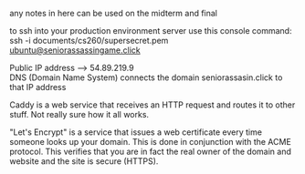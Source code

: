 any notes in here can be used on the midterm and final

to ssh into your production environment server use this console command:<br>
ssh -i documents/cs260/supersecret.pem ubuntu@seniorassassingame.click

Public IP address --> 54.89.219.9 <br>
DNS (Domain Name System) connects the domain seniorassasin.click to that IP address 

Caddy is a web service that receives an HTTP request and routes it to other stuff. Not really sure how it all works. 

"Let's Encrypt" is a service that issues a web certificate every time someone looks up your domain. This is done in conjunction with the ACME protocol. This verifies that you are in fact the real owner of the domain and website and the site is secure (HTTPS).<br>
